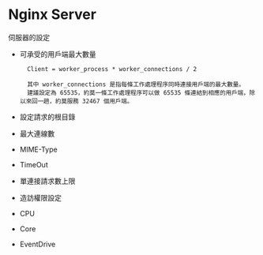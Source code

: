 # Nginx Server
伺服器的設定

 * 可承受的用戶端最大數量
 
         Client = worker_process * worker_connections / 2
         
         其中 worker_connections 是指每條工作處理程序同時連接用戶端的最大數量。
         建議設定為 65535，約莫一條工作處理程序可以做 65535 條連結到相應的用戶端，除以來回一趟，約莫服務 32467 個用戶端。

 * 設定請求的根目錄

 * 最大連線數
      
 * MIME-Type
      
 * TimeOut
      
 * 單連接請求數上限
      
 * 造訪權限設定
      
 * CPU
      
 * Core
      
 * EventDrive


